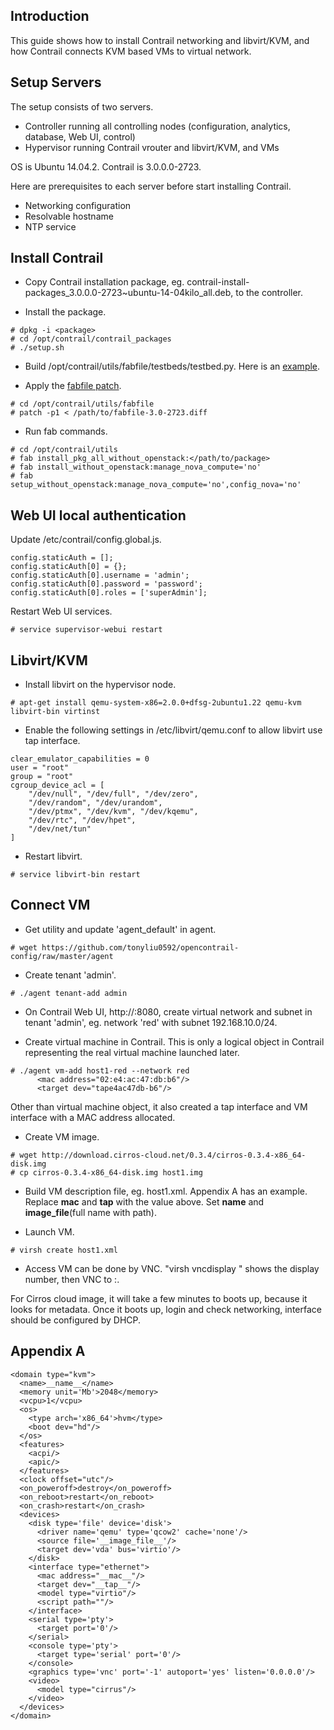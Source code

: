 ## Introduction
This guide shows how to install Contrail networking and libvirt/KVM, and how Contrail connects KVM based VMs to virtual network.


## Setup Servers
The setup consists of two servers.
* Controller running all controlling nodes (configuration, analytics, database, Web UI, control)
* Hypervisor running Contrail vrouter and libvirt/KVM, and VMs

OS is Ubuntu 14.04.2. Contrail is 3.0.0.0-2723.

Here are prerequisites to each server before start installing Contrail.
* Networking configuration
* Resolvable hostname
* NTP service


## Install Contrail
* Copy Contrail installation package, eg. contrail-install-packages_3.0.0.0-2723~ubuntu-14-04kilo_all.deb, to the controller.

* Install the package.
```
# dpkg -i <package>
# cd /opt/contrail/contrail_packages
# ./setup.sh
```

* Build /opt/contrail/utils/fabfile/testbeds/testbed.py. Here is an [example](https://github.com/tonyliu0592/opencontrail-install/blob/master/fabric/testbed-contrail-only.py).

* Apply the [fabfile patch](https://github.com/tonyliu0592/opencontrail-install/blob/master/fabric/fabfile-3.0-2723.diff).
```
# cd /opt/contrail/utils/fabfile
# patch -p1 < /path/to/fabfile-3.0-2723.diff
```

* Run fab commands.
```
# cd /opt/contrail/utils
# fab install_pkg_all_without_openstack:</path/to/package>
# fab install_without_openstack:manage_nova_compute='no'
# fab setup_without_openstack:manage_nova_compute='no',config_nova='no'
```

## Web UI local authentication
Update /etc/contrail/config.global.js.
```
config.staticAuth = [];
config.staticAuth[0] = {};
config.staticAuth[0].username = 'admin';
config.staticAuth[0].password = 'password';
config.staticAuth[0].roles = ['superAdmin'];
```

Restart Web UI services.
```
# service supervisor-webui restart
```

## Libvirt/KVM
* Install libvirt on the hypervisor node.
```
# apt-get install qemu-system-x86=2.0.0+dfsg-2ubuntu1.22 qemu-kvm libvirt-bin virtinst
```

* Enable the following settings in /etc/libvirt/qemu.conf to allow libvirt use tap interface.
```
clear_emulator_capabilities = 0
user = "root"
group = "root"
cgroup_device_acl = [
    "/dev/null", "/dev/full", "/dev/zero",
    "/dev/random", "/dev/urandom",
    "/dev/ptmx", "/dev/kvm", "/dev/kqemu",
    "/dev/rtc", "/dev/hpet",
    "/dev/net/tun"
]
```

* Restart libvirt.
```
# service libvirt-bin restart
```


## Connect VM

* Get utility and update 'agent_default' in agent.
```
# wget https://github.com/tonyliu0592/opencontrail-config/raw/master/agent
```

* Create tenant 'admin'.
```
# ./agent tenant-add admin
```

* On Contrail Web UI, http://<controller>:8080, create virtual network and subnet in tenant 'admin', eg. network 'red' with subnet 192.168.10.0/24.

* Create virtual machine in Contrail. This is only a logical object in Contrail representing the real virtual machine launched later.
```
# ./agent vm-add host1-red --network red 
      <mac address="02:e4:ac:47:db:b6"/>
      <target dev="tape4ac47db-b6"/>
```
Other than virtual machine object, it also created a tap interface and VM interface with a MAC address allocated.

* Create VM image.
```
# wget http://download.cirros-cloud.net/0.3.4/cirros-0.3.4-x86_64-disk.img
# cp cirros-0.3.4-x86_64-disk.img host1.img
```

* Build VM description file, eg. host1.xml. Appendix A has an example. Replace __mac__ and __tap__ with the value above. Set __name__ and __image_file__(full name with path).

* Launch VM.
```
# virsh create host1.xml
```

* Access VM can be done by VNC. "virsh vncdisplay <VM>" shows the display number, then VNC to <hypervisor>:<display>.

For Cirros cloud image, it will take a few minutes to boots up, because it looks for metadata. Once it boots up, login and check networking, interface should be configured by DHCP.


## Appendix A
```
<domain type="kvm">
  <name>__name__</name>
  <memory unit='Mb'>2048</memory>
  <vcpu>1</vcpu>
  <os>
    <type arch='x86_64'>hvm</type>
    <boot dev="hd"/>
  </os>
  <features>
    <acpi/>
    <apic/>
  </features>
  <clock offset="utc"/>
  <on_poweroff>destroy</on_poweroff>
  <on_reboot>restart</on_reboot>
  <on_crash>restart</on_crash>
  <devices>
    <disk type='file' device='disk'>
      <driver name='qemu' type='qcow2' cache='none'/>
      <source file='__image_file__'/>
      <target dev='vda' bus='virtio'/>
    </disk>
    <interface type="ethernet">
      <mac address="__mac__"/>
      <target dev="__tap__"/>
      <model type="virtio"/>
      <script path=""/>
    </interface>
    <serial type='pty'>
      <target port='0'/>
    </serial>
    <console type='pty'>
      <target type='serial' port='0'/>
    </console>
    <graphics type='vnc' port='-1' autoport='yes' listen='0.0.0.0'/>
    <video>
      <model type="cirrus"/>
    </video>
  </devices>
</domain>
```

